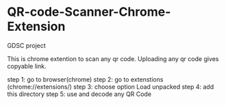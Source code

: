 # QR-code-Scanner-Chrome-Extension
GDSC project

This is chrome extention to scan any qr code.
Uploading any qr code gives copyable link.

step 1: go to browser(chrome)
step 2: go to extenstions (chrome://extensions/)
step 3: choose option Load unpacked
step 4: add this directory
step 5: use and decode any QR Code
